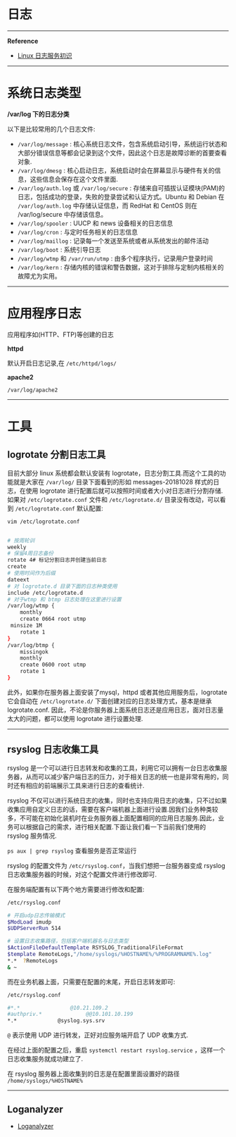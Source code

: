 # 日志

---

**Reference**
- [Linux 日志服务初识](https://toutiao.io/posts/0r1boo/preview)

---

# 系统日志类型

**/var/log 下的日志分类**

以下是比较常用的几个日志文件:
- `/var/log/message` : 核心系统日志文件，包含系统启动引导，系统运行状态和大部分错误信息等都会记录到这个文件，因此这个日志是故障诊断的首要查看对象.
- `/var/log/dmesg` : 核心启动日志，系统启动时会在屏幕显示与硬件有关的信息，这些信息会保存在这个文件里面.
- `/var/log/auth.log` 或 `/var/log/secure` : 存储来自可插拔认证模块(PAM)的日志，包括成功的登录，失败的登录尝试和认证方式。Ubuntu 和 Debian 在 `/var/log/auth.log` 中存储认证信息，而 RedHat 和 CentOS 则在 /var/log/secure 中存储该信息。
- `/var/log/spooler` : UUCP 和 news 设备相关的日志信息
- `/var/log/cron` : 与定时任务相关的日志信息
- `/var/log/maillog` : 记录每一个发送至系统或者从系统发出的邮件活动
- `/var/log/boot` : 系统引导日志
- `/var/log/wtmp` 和 `/var/run/utmp` : 由多个程序执行，记录用户登录时间
- `/var/log/kern` : 存储内核的错误和警告数据，这对于排除与定制内核相关的故障尤为实用。

---

# 应用程序日志

应用程序如(HTTP、FTP)等创建的日志

**httpd**

默认开启日志记录,在 `/etc/httpd/logs/`

**apache2**

`/var/log/apache2`

---

# 工具
## logrotate 分割日志工具

目前大部分 linux 系统都会默认安装有 logrotate，日志分割工具.而这个工具的功能就是大家在 `/var/log/` 目录下面看到的形如 messages-20181028 样式的日志，在使用 logrotate 进行配置后就可以按照时间或者大小对日志进行分割存储.如果对 `/etc/logrotate.conf` 文件和 `/etc/logrotate.d/` 目录没有改动，可以看到 `/etc/logrotate.conf` 默认配置:
```bash
vim /etc/logrotate.conf


# 按周轮训
weekly
# 保留4周日志备份
rotate 4# 标记分割日志并创建当前日志
create
# 使用时间作为后缀
dateext
# 对 logrotate.d 目录下面的日志种类使用
include /etc/logrotate.d
# 对于wtmp 和 btmp 日志处理在这里进行设置
/var/log/wtmp {
    monthly
    create 0664 root utmp
 minsize 1M
    rotate 1
}
/var/log/btmp {
    missingok
    monthly
    create 0600 root utmp
    rotate 1
}
```

 此外，如果你在服务器上面安装了mysql，httpd 或者其他应用服务后，logrotate 它会自动在 `/etc/logrotate.d/` 下面创建对应的日志处理方式，基本是继承 logrotate.conf. 因此，不论是你服务器上面系统日志还是应用日志，面对日志量太大的问题，都可以使用 logrotate 进行设置处理.

---

## rsyslog 日志收集工具

 rsyslog 是一个可以进行日志转发和收集的工具，利用它可以拥有一台日志收集服务器，从而可以减少客户端日志的压力，对于相关日志的统一也是非常有用的，同时还有相应的前端展示工具来进行日志的查看统计.

rsyslog 不仅可以进行系统日志的收集，同时也支持应用日志的收集，只不过如果收集应用自定义日志的话，需要在客户端机器上面进行设置.因我们业务种类较多，不可能在初始化装机时在业务服务器上面配置相同的应用日志服务.因此，业务可以根据自己的需求，进行相关配置.下面让我们看一下当前我们使用的 rsyslog 服务情况.

`ps aux | grep rsyslog` 查看服务是否正常运行

rsyslog 的配置文件为 `/etc/rsyslog.conf`，当我们想把一台服务器变成 rsyslog 日志收集服务器的时候，对这个配置文件进行修改即可.

在服务端配置有以下两个地方需要进行修改和配置:
```bash
/etc/rsyslog.conf

# 开启udp日志传输模式
$ModLoad imudp
$UDPServerRun 514

# 设置日志收集路径，包括客户端机器名与日志类型
$ActionFileDefaultTemplate RSYSLOG_TraditionalFileFormat
$template RemoteLogs,"/home/syslogs/%HOSTNAME%/%PROGRAMNAME%.log"
*.*  ?RemoteLogs
& ~
```

而在业务机器上面，只需要在配置的末尾，开启日志转发即可:
```bash
/etc/rsyslog.conf

#*.*                @10.21.109.2
#authpriv.*              @@10.101.10.199
*.*             @syslog.sys.srv
```

`@` 表示使用 UDP 进行转发，正好对应服务端开启了 UDP 收集方式.

在经过上面的配置之后，重启 `systemctl restart rsyslog.service` ，这样一个日志收集服务就成功建立了.

在 rsyslog 服务器上面收集到的日志是在配置里面设置好的路径 `/home/syslogs/%HOSTNAME%`

---

## Loganalyzer

- [Loganalyzer](../Power-Linux.md#Loganalyzer)
